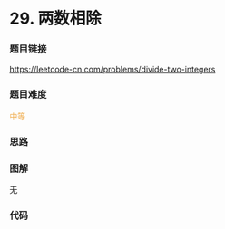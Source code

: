 # 29. 两数相除

### 题目链接

https://leetcode-cn.com/problems/divide-two-integers

### 题目难度

<font color=#F0AD4E>中等</font>

### 思路



### 图解

无

### 代码

```python
```